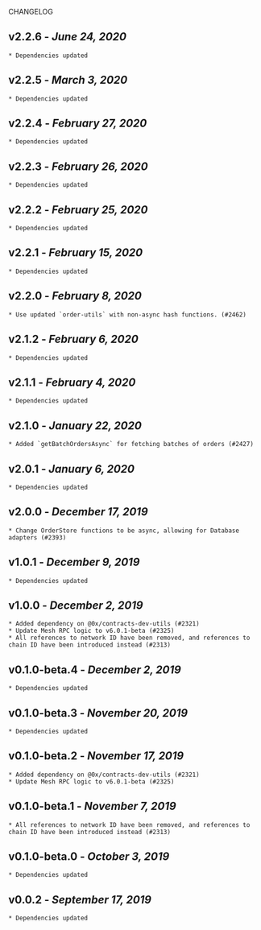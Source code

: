 <!--
changelogUtils.file is auto-generated using the monorepo-scripts package. Don't edit directly.
Edit the package's CHANGELOG.json file only.
-->

CHANGELOG

## v2.2.6 - _June 24, 2020_

    * Dependencies updated

## v2.2.5 - _March 3, 2020_

    * Dependencies updated

## v2.2.4 - _February 27, 2020_

    * Dependencies updated

## v2.2.3 - _February 26, 2020_

    * Dependencies updated

## v2.2.2 - _February 25, 2020_

    * Dependencies updated

## v2.2.1 - _February 15, 2020_

    * Dependencies updated

## v2.2.0 - _February 8, 2020_

    * Use updated `order-utils` with non-async hash functions. (#2462)

## v2.1.2 - _February 6, 2020_

    * Dependencies updated

## v2.1.1 - _February 4, 2020_

    * Dependencies updated

## v2.1.0 - _January 22, 2020_

    * Added `getBatchOrdersAsync` for fetching batches of orders (#2427)

## v2.0.1 - _January 6, 2020_

    * Dependencies updated

## v2.0.0 - _December 17, 2019_

    * Change OrderStore functions to be async, allowing for Database adapters (#2393)

## v1.0.1 - _December 9, 2019_

    * Dependencies updated

## v1.0.0 - _December 2, 2019_

    * Added dependency on @0x/contracts-dev-utils (#2321)
    * Update Mesh RPC logic to v6.0.1-beta (#2325)
    * All references to network ID have been removed, and references to chain ID have been introduced instead (#2313)

## v0.1.0-beta.4 - _December 2, 2019_

    * Dependencies updated

## v0.1.0-beta.3 - _November 20, 2019_

    * Dependencies updated

## v0.1.0-beta.2 - _November 17, 2019_

    * Added dependency on @0x/contracts-dev-utils (#2321)
    * Update Mesh RPC logic to v6.0.1-beta (#2325)

## v0.1.0-beta.1 - _November 7, 2019_

    * All references to network ID have been removed, and references to chain ID have been introduced instead (#2313)

## v0.1.0-beta.0 - _October 3, 2019_

    * Dependencies updated

## v0.0.2 - _September 17, 2019_

    * Dependencies updated
